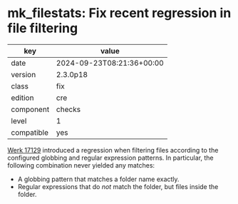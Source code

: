 [//]: # (werk v2)
# mk_filestats: Fix recent regression in file filtering

key        | value
---------- | ---
date       | 2024-09-23T08:21:36+00:00
version    | 2.3.0p18
class      | fix
edition    | cre
component  | checks
level      | 1
compatible | yes

[Werk 17129](https://checkmk.com/werk/17129) introduced a regression when filtering files according
to the configured globbing and regular expression patterns. In particular, the following combination
never yielded any matches:

* A globbing pattern that matches a folder name exactly.
* Regular expressions that do _not_ match the folder, but files inside the folder.
